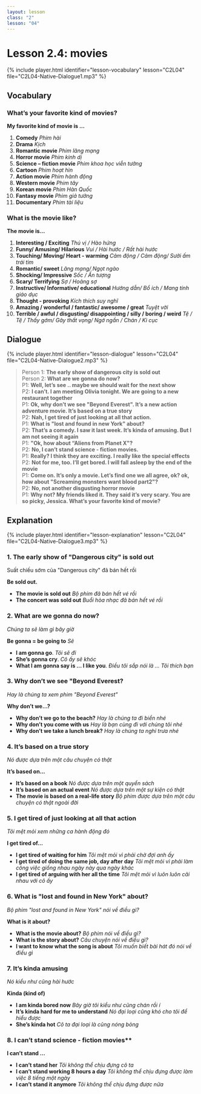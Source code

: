 ```yaml
---
layout: lesson
class: "2"
lesson: "04"
---
```


# Lesson 2.4: movies

{% include player.html identifier="lesson-vocabulary" lesson="C2L04" file="C2L04-Native-Dialogue1.mp3" %}


## Vocabulary

### What’s your favorite kind of movies?

**My favorite kind of movie is ...**

1. **Comedy** *Phim hài*
2. **Drama** *Kịch*
3. **Romantic movie** *Phim lãng mạng*
4. **Horror movie** *Phim kinh dị*
5. **Science – fiction movie** *Phim khoa học viễn tưởng*
6. **Cartoon** *Phim hoạt hìn*
7. **Action movie** *Phim hành động*
8. **Western movie** *Phim tây*
9. **Korean movie** *Phim Hàn Quốc*
10. **Fantasy movie** *Phim giả tưởng*
11. **Documentary** *Phim tài liệu*

### What is the movie like?

**The movie is...**

1. **Interesting / Exciting** *Thú vị / Hào hứng*
2. **Funny/ Amusing/ Hilarious** *Vui / Hài hước / Rất hài hước*
3. **Touching/ Moving/ Heart - warming** *Cảm động / Cảm động/ Sưởi ấm trái tim*
4. **Romantic/ sweet** *Lãng mạng/ Ngọt ngào*
5. **Shocking/ Impressive** *Sốc / Ấn tượng*
6. **Scary/ Terrifying** *Sợ / Hoảng sợ*
7. **Instructive/ Informative/ educational** *Hướng dẫn/ Bổ ích / Mang tính giáo dục* 
8. **Thought - provoking** *Kích thích suy nghĩ*
9. **Amazing / wonderful / fantastic/ awesome / great** *Tuyệt vời*
10. **Terrible / awful / disgusting/ disappointing / silly / boring / weird** *Tệ / Tệ / Thấy gớm/ Gây thất vọng/ Ngớ ngần / Chán / Kì cục*

## Dialogue

{% include player.html identifier="lesson-dialogue" lesson="C2L04" file="C2L04-Native-Dialogue2.mp3" %}


> Person 1: **The early show of dangerous city is sold out**  
> Person 2: **What are we gonna do now?**  
> P1: **Well, let’s see .. maybe we should wait for the next show**  
> P2: **I can’t. I am meeting Olivia tonight. We are going to a new restaurant together**  
> P1: **Ok, why don’t we see "Beyond Everest". It’s a new action adventure movie. It’s based on a true story**  
> P2: **Nah, I get tired of just looking at all that action.**  
> P1: **What is "lost and found in new York" about?**  
> P2: **That’s a comedy. I saw it last week. It’s kinda of amusing. But I am not seeing it again**  
> P1: **"Ok, how about “Aliens from Planet X"?**  
> P2: **No, I can’t stand science - fiction movies.**  
> P1: **Really? I think they are exciting. I really like the special effects**  
> P2: **Not for me, too. I’ll get bored. I will fall asleep by the end of the movie**  
> P1: **Come on. It’s only a movie. Let’s find one we all agree, ok? ok, how about "Screaming monsters want blood part2"?**  
> P2: **No, not another disgusting horror movie**  
> P1: **Why not? My friends liked it. They said it’s very scary. You are so picky, Jessica. What’s your favorite kind of movie?**  

## Explanation

{% include player.html identifier="lesson-explanation" lesson="C2L04" file="C2L04-Native-Dialogue3.mp3" %}

### 1. The early show of "Dangerous city" is sold out

Suất chiếu sớm của "Dangerous city" đã bán hết rồi 

**Be sold out.**

- **The movie is sold out** *Bộ phim đã bán hết vé rồi*
- **The concert was sold out** *Buổi hòa nhạc đã bán hết vé rồi*

### 2. What are we gonna do now?

*Chúng ta sẽ làm gì bây giờ*

**Be gonna = be going to** *Sẽ*

- **I am gonna go**. *Tôi sẽ đi*
- **She’s gonna cry**. *Cô ấy sẽ khóc*
- **What I am gonna say is … I like you**. *Điều tôi sắp nói là … Tôi thích bạn* 

### 3. Why don’t we see "Beyond Everest?

*Hay là chúng ta xem phim "Beyond Everest"*

**Why don’t we…?**

- **Why don’t we go to the beach?** *Hay là chúng ta đi biển nhé*
- **Why don’t you come with us** *Hay là bạn cùng đi với chúng tôi nhé*
- **Why don’t we take a lunch break?** *Hay là chúng ta nghỉ trưa nhé*

### 4.  It’s based on a true story

*Nó được dựa trên một câu chuyện có thật*

**It’s based on…**

- **It’s based on a book** *Nó được dựa trên một quyển sách*
- **It’s based on an actual event** *Nó được dựa trên một sự kiện có thật*
- **The movie is based on a real-life story** *Bộ phim được dựa trên một câu chuyện có thật ngoài đời*

### 5.  I get tired of just looking at all that action

*Tôi mệt mỏi xem những ca hành động đó*

**I get tired of…**

- **I get tired of waiting for him** *Tôi mệt mỏi vì phải chờ đợi anh ấy*
- **I get tired of doing the same job, day after day** *Tôi mệt mỏi vì phải làm công việc giống nhau ngày này qua ngày khác*
- **I get tired of arguing with her all the time** *Tôi mệt mỏi vì luôn luôn cãi nhau với cô ấy*

### 6. What is "lost and found in New York" about?

*Bộ phim "lost and found in New York" nói về điều gì?*

**What is it about?**
- **What is the movie about?** *Bộ phim nói về điều gì?*
- **What is the story about?** *Câu chuyện nói về điều gì?*
- **I want to know what the song is about** *Tôi muốn biết bài hát đó nói về điều gì*


### 7. It’s kinda amusing

*Nó kiểu như cũng hài hước*

**Kinda (kind of)**

- **I am kinda bored now** *Bây giờ tôi kiểu như cũng chán rồi í*
- **It’s kinda hard for me to understand** *Nó đại loại cũng khó cho tôi để hiểu được*
- **She’s kinda hot** *Cô ta đại loại là cũng nóng bỏng*

### 8. I can’t stand science - fiction movies**

**I can’t stand …**

- **I can’t stand her** *Tôi không thể chịu đựng cô ta*
- **I can’t stand working 8 hours a day** *Tôi không thể chịu đựng được làm việc 8 tiếng một ngày*
- **I can’t stand it anymore** *Tôi không thể chịu đựng được nữa*

 
